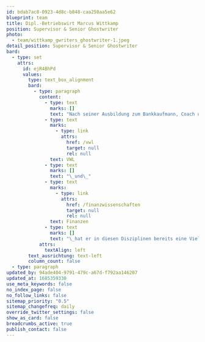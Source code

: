```yaml
---
id: bdab7ac8-0923-4d8c-b848-caa250aa5e62
blueprint: team
title: Dipl.-Betriebswirt Marcus Wittkamp
position: Supervisor & Senior Ghostwriter
photo:
  - team/wittkamp_gwriters_ghostwriter-1.jpeg
detail_position: Supervisor & Senior Ghostwriter
bard:
  - type: set
    attrs:
      id: ejR4BhPd
      values:
        type: text_box_alignment
        bard:
          - type: paragraph
            content:
              - type: text
                marks: []
                text: "Nach seiner Ausbildung zum Bankkaufmann, Coach und NLP-Practitioner (DVNLP) sowie einer Weiterbildung zum Bankfachwirt und Bankbetriebswirt absolvierte Marcus Wittkamp sein Studium zum Dipl.-Betriebswirt. Als ausgewiesener Experte für die Fachbereiche BWL,\_"
              - type: text
                marks:
                  - type: link
                    attrs:
                      href: /vwl
                      target: null
                      rel: null
                text: VWL
              - type: text
                marks: []
                text: "\_und\_"
              - type: text
                marks:
                  - type: link
                    attrs:
                      href: /finanzwissenschaften
                      target: null
                      rel: null
                text: Finanzen
              - type: text
                marks: []
                text: "\_hat er in diesen Disziplinen bereits eine Vielzahl an wissenschaftlichen Arbeiten und Artikeln verfasst und kann daher auf einen breiten Erfahrungsschatz als Ghostwriter für Wirtschaftswissenschaften zurückblicken. Darüber hinaus nutzt sein einzigartiges Auge fürs Detail als einer unserer Supervisor, die die herausragende Qualität jeder von uns erstellten wissenschaftlichen Arbeit sichern."
            attrs:
              textAlign: left
        text_ausrichtung: text-left
        column_count: false
  - type: paragraph
updated_by: 94ade404-9791-479c-a67d-f792aa146207
updated_at: 1685359330
use_meta_keywords: false
no_index_page: false
no_follow_links: false
sitemap_priority: "0.5"
sitemap_changefreq: daily
override_twitter_settings: false
show_as_card: false
breadcrumbs_active: true
publish_contact: false
---
```

